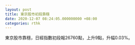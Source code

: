 ```yaml
---
layout: post
title: 東京股市初段靠穩
date: 2020-12-07 08:24:05.000000000 +08:00
categories: rthk
---
```


東京股市靠穩，日經指數初段報26760點，上升9點，升幅0.03%。
